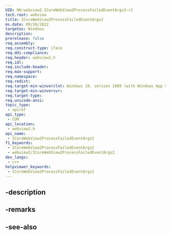 ```yaml
---
UID: NN:webview2.ICoreWebView2ProcessFailedEventArgs2~r1
tech.root: webview
title: ICoreWebView2ProcessFailedEventArgs2
ms.date: 09/20/2022
targetos: Windows
description: 
prerelease: false
req.assembly: 
req.construct-type: iface
req.ddi-compliance: 
req.header: webview2.h
req.idl: 
req.include-header: 
req.max-support: 
req.namespace: 
req.redist: 
req.target-min-winverclnt: Windows 10, version 1809 (with Windows App SDK 1.1 or later)
req.target-min-winversvr: 
req.target-type: 
req.unicode-ansi: 
topic_type:
 - apiref
api_type:
 - COM
api_location:
 - webview2.h
api_name:
 - ICoreWebView2ProcessFailedEventArgs2
f1_keywords:
 - ICoreWebView2ProcessFailedEventArgs2
 - webview2/ICoreWebView2ProcessFailedEventArgs2
dev_langs:
 - c++
helpviewer_keywords:
 - ICoreWebView2ProcessFailedEventArgs2
---
```


## -description

## -remarks

## -see-also

